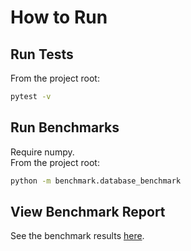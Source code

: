 # How to Run

## Run Tests
From the project root:
```bash
pytest -v
```

## Run Benchmarks
Require numpy.  
From the project root:
```bash
python -m benchmark.database_benchmark
```

## View Benchmark Report
See the benchmark results [here](sqlite_benchmark_results.md).